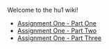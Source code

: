 Welcome to the hu1 wiki!

* [Assignment One - Part One](https://github.com/aaronksaunders/hu1/wiki/Assignment-One-Page)
* [Assignment One - Part Two](https://github.com/aaronksaunders/hu1/wiki/Assignment-One-Page)
* [Assignment One - Part Three](https://github.com/aaronksaunders/hu1/wiki/Assignment-One-Page)